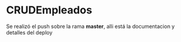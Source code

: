 # CRUDEmpleados
Se realizó el push sobre la rama **master**, alli está la documentacion y detalles del deploy
